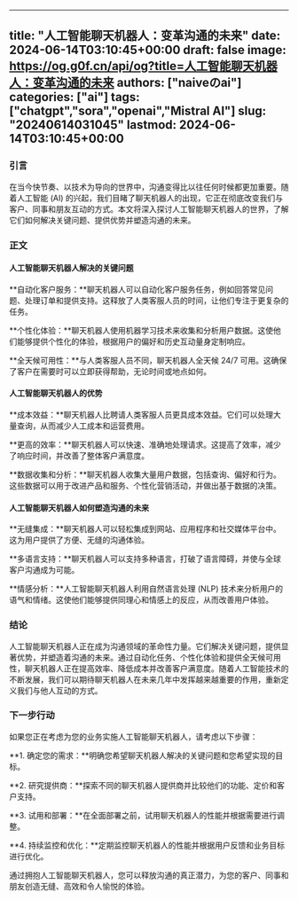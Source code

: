 
---
title: "人工智能聊天机器人：变革沟通的未来"
date: 2024-06-14T03:10:45+00:00
draft: false
image: https://og.g0f.cn/api/og?title=人工智能聊天机器人：变革沟通的未来
authors: ["naiveのai"]
categories: ["ai"]
tags: ["chatgpt","sora","openai","Mistral AI"]
slug: "20240614031045"
lastmod: 2024-06-14T03:10:45+00:00
---
### 引言

在当今快节奏、以技术为导向的世界中，沟通变得比以往任何时候都更加重要。随着人工智能 (AI) 的兴起，我们目睹了聊天机器人的出现，它正在彻底改变我们与客户、同事和朋友互动的方式。本文将深入探讨人工智能聊天机器人的世界，了解它们如何解决关键问题、提供优势并塑造沟通的未来。

### 正文

#### 人工智能聊天机器人解决的关键问题

**自动化客户服务：**聊天机器人可以自动化客户服务任务，例如回答常见问题、处理订单和提供支持。这释放了人类客服人员的时间，让他们专注于更复杂的任务。

**个性化体验：**聊天机器人使用机器学习技术来收集和分析用户数据。这使他们能够提供个性化的体验，根据用户的偏好和历史互动量身定制响应。

**全天候可用性：**与人类客服人员不同，聊天机器人全天候 24/7 可用。这确保了客户在需要时可以立即获得帮助，无论时间或地点如何。

#### 人工智能聊天机器人的优势

**成本效益：**聊天机器人比聘请人类客服人员更具成本效益。它们可以处理大量查询，从而减少人工成本和运营费用。

**更高的效率：**聊天机器人可以快速、准确地处理请求。这提高了效率，减少了响应时间，并改善了整体客户满意度。

**数据收集和分析：**聊天机器人收集大量用户数据，包括查询、偏好和行为。这些数据可以用于改进产品和服务、个性化营销活动，并做出基于数据的决策。

#### 人工智能聊天机器人如何塑造沟通的未来

**无缝集成：**聊天机器人可以轻松集成到网站、应用程序和社交媒体平台中。这为用户提供了方便、无缝的沟通体验。

**多语言支持：**聊天机器人可以支持多种语言，打破了语言障碍，并使与全球客户沟通成为可能。

**情感分析：**人工智能聊天机器人利用自然语言处理 (NLP) 技术来分析用户的语气和情绪。这使他们能够提供同理心和情感上的反应，从而改善用户体验。

### 结论

人工智能聊天机器人正在成为沟通领域的革命性力量。它们解决关键问题，提供显著优势，并塑造着沟通的未来。通过自动化任务、个性化体验和提供全天候可用性，聊天机器人正在提高效率、降低成本并改善客户满意度。随着人工智能技术的不断发展，我们可以期待聊天机器人在未来几年中发挥越来越重要的作用，重新定义我们与他人互动的方式。

### 下一步行动

如果您正在考虑为您的业务实施人工智能聊天机器人，请考虑以下步骤：

**1. 确定您的需求：**明确您希望聊天机器人解决的关键问题和您希望实现的目标。

**2. 研究提供商：**探索不同的聊天机器人提供商并比较他们的功能、定价和客户支持。

**3. 试用和部署：**在全面部署之前，试用聊天机器人的性能并根据需要进行调整。

**4. 持续监控和优化：**定期监控聊天机器人的性能并根据用户反馈和业务目标进行优化。

通过拥抱人工智能聊天机器人，您可以释放沟通的真正潜力，为您的客户、同事和朋友创造无缝、高效和令人愉悦的体验。